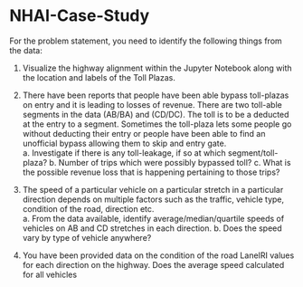 # NHAI-Case-Study

For the problem statement, you need to identify the following things from the data: 
 
1.  Visualize the highway alignment within the Jupyter Notebook along with the location 
and labels of the Toll Plazas.  
 
2.  There have been reports that people have been able bypass toll-plazas on entry and 
it is leading to losses of revenue. There are two toll-able segments in the data 
(AB/BA) and (CD/DC). The toll is to be a deducted at the entry to a segment. 
Sometimes the toll-plaza lets some people go without deducting their entry or 
people have been able to find an unofficial bypass allowing them to skip and entry 
gate.  
a.  Investigate if there is any toll-leakage, if so at which segment/toll-plaza? 
b.  Number of trips which were possibly bypassed toll? 
c.  What is the possible revenue loss that is happening pertaining to those trips? 
 
3.  The speed of a particular vehicle on a particular stretch in a particular direction 
depends on multiple factors such as the traffic, vehicle type, condition of the road, 
direction etc.  
a.  From the data available, identify average/median/quartile speeds of vehicles 
on AB and CD stretches in each direction. 
b.  Does the speed vary by type of vehicle anywhere? 
 
4.  You have been provided data on the condition of the road LaneIRI values for each 
direction on the highway. Does the average speed calculated for all vehicles 
